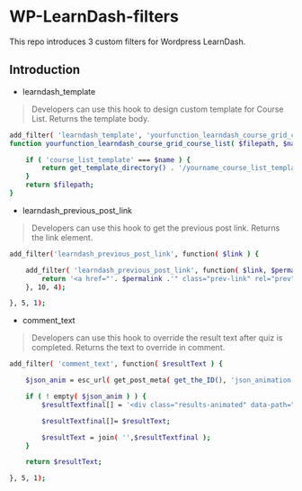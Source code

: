 # WP-LearnDash-filters

This repo introduces 3 custom filters for Wordpress LearnDash.

## Introduction

* learndash_template
> Developers can use this hook to design custom template for Course List.
> Returns the template body.

```bash
add_filter( 'learndash_template', 'yourfunction_learndash_course_grid_course_list', 99, 5 );
function yourfunction_learndash_course_grid_course_list( $filepath, $name, $args, $echo, $return_file_path ) {

	if ( 'course_list_template' === $name ) {
		return get_template_directory() . '/yourname_course_list_template.php';
	}
	return $filepath;
}
```

* learndash_previous_post_link
> Developers can use this hook to get the previous post link.
> Returns the link element.

```bash
add_filter('learndash_previous_post_link', function( $link ) {

	add_filter( 'learndash_previous_post_link', function( $link, $permalink, $link_name, $post ) {
		return '<a href="'. $permalink .'" class="prev-link" rel="prev">< ' . _x( 'Previous', 'lesson navigation', ’yourdomain’ ) . '</a>';
	}, 10, 4);

}, 5, 1);
```

* comment_text
> Developers can use this hook to override the result text after quiz is completed.
> Returns the text to override in comment.

```bash
add_filter( 'comment_text', function( $resultText ) {

	$json_anim = esc_url( get_post_meta( get_the_ID(), 'json_animation', 1 ) );

	if ( ! empty( $json_anim ) ) {
		$resultTextfinal[] = '<div class="results-animated" data-path="' . $json_anim .'"></div>';

		$resultTextfinal[]= $resultText;

		$resultText = join( '',$resultTextfinal );
	}

	return $resultText;

}, 5, 1);
```
